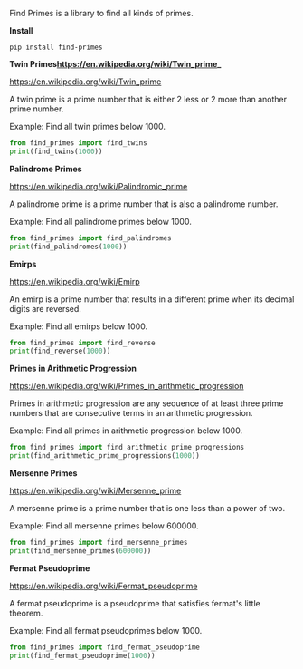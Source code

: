 Find Primes is a library to find all kinds of primes.

**Install**
```shell
pip install find-primes
```
**Twin Primes<https://en.wikipedia.org/wiki/Twin_prime>_**

https://en.wikipedia.org/wiki/Twin_prime

A twin prime is a prime number that is either 2 less or 2 more than another prime number.

Example: Find all twin primes below 1000.
```python
from find_primes import find_twins
print(find_twins(1000))
```

**Palindrome Primes**

https://en.wikipedia.org/wiki/Palindromic_prime

A palindrome prime is a prime number that is also a palindrome number.

Example: Find all palindrome primes below 1000.
```python
from find_primes import find_palindromes
print(find_palindromes(1000))
```

**Emirps**

https://en.wikipedia.org/wiki/Emirp

An emirp is a prime number that results in a different prime when its decimal digits are reversed.

Example: Find all emirps below 1000.
```python
from find_primes import find_reverse
print(find_reverse(1000))
```

**Primes in Arithmetic Progression**

https://en.wikipedia.org/wiki/Primes_in_arithmetic_progression

Primes in arithmetic progression are any sequence of at least three prime numbers that are consecutive terms in an arithmetic progression.

Example: Find all primes in arithmetic progression below 1000.
```python
from find_primes import find_arithmetic_prime_progressions
print(find_arithmetic_prime_progressions(1000))
```

**Mersenne Primes**

https://en.wikipedia.org/wiki/Mersenne_prime

A mersenne prime is a prime number that is one less than a power of two.

Example: Find all mersenne primes below 600000.
```python
from find_primes import find_mersenne_primes
print(find_mersenne_primes(600000))
```

**Fermat Pseudoprime**

https://en.wikipedia.org/wiki/Fermat_pseudoprime

A fermat pseudoprime is a pseudoprime that satisfies fermat's little theorem.

Example: Find all fermat pseudoprimes below 1000.
```python
from find_primes import find_fermat_pseudoprime
print(find_fermat_pseudoprime(1000))
```
